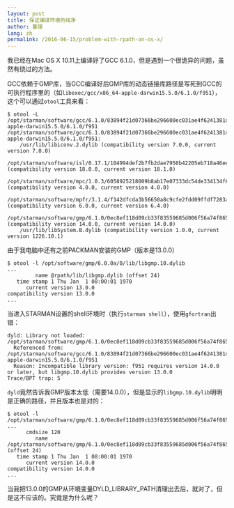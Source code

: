 ```yaml
---
layout: post
title: 保证编译环境的纯净
author: 董理
lang: zh
permalink: /2016-06-15/problem-with-rpath-on-os-x/
---
```


我已经在Mac OS X 10.11上编译好了GCC 6.1.0，但是遇到一个很诡异的问题，虽然有绕过的方法。

GCC依赖于GMP库，当GCC编译好后GMP库的动态链接库路径是写死到GCC的可执行程序里的（如`libexec/gcc/x86_64-apple-darwin15.5.0/6.1.0/f951`），这个可以通过`otool`工具来看：

```
$ otool -L /opt/starman/software/gcc/6.1.0/83894f21d07366be296600ec031ae4f6241381d9/libexec/gcc/x86_64-apple-darwin15.5.0/6.1.0/f951
/opt/starman/software/gcc/6.1.0/83894f21d07366be296600ec031ae4f6241381d9/libexec/gcc/x86_64-apple-darwin15.5.0/6.1.0/f951:
	/usr/lib/libiconv.2.dylib (compatibility version 7.0.0, current version 7.0.0)
	/opt/starman/software/isl/0.17.1/104994def2b7fb2dae7950b42205eb718a46ee0c/lib/libisl.15.dylib (compatibility version 18.0.0, current version 18.1.0)
	/opt/starman/software/mpc/1.0.3/6058925218009b8ab17e07333dc54de334134f6e/lib/libmpc.3.dylib (compatibility version 4.0.0, current version 4.0.0)
	/opt/starman/software/mpfr/3.1.4/f142dfcda3b56650a8c9cfe2fdd09ffdf7283a00/lib/libmpfr.4.dylib (compatibility version 6.0.0, current version 6.4.0)
	/opt/starman/software/gmp/6.1.0/0ec8ef118d09cb33f83559685d006f56a74f865c/lib/libgmp.10.dylib (compatibility version 14.0.0, current version 14.0.0)
	/usr/lib/libSystem.B.dylib (compatibility version 1.0.0, current version 1226.10.1)
```

由于我电脑中还有之前PACKMAN安装的GMP（版本是13.0.0）

```
$ otool -l /opt/software/gmp/6.0.0a/0/lib/libgmp.10.dylib
...
         name @rpath/lib/libgmp.dylib (offset 24)
   time stamp 1 Thu Jan  1 08:00:01 1970
      current version 13.0.0
compatibility version 13.0.0
...
```

当进入STARMAN设置的shell环境时（执行`starman shell`），使用`gfortran`出错：

```
dyld: Library not loaded: /opt/starman/software/gmp/6.1.0/0ec8ef118d09cb33f83559685d006f56a74f865c/lib/libgmp.10.dylib
  Referenced from: /opt/starman/software/gcc/6.1.0/83894f21d07366be296600ec031ae4f6241381d9/libexec/gcc/x86_64-apple-darwin15.5.0/6.1.0/f951
  Reason: Incompatible library version: f951 requires version 14.0.0 or later, but libgmp.10.dylib provides version 13.0.0
Trace/BPT trap: 5
```

`dyld`竟然告诉我GMP版本太低（需要14.0.0），但是显示的`libgmp.10.dylib`明明是正确的路径，并且版本也是对的：

```
$ otool -l /opt/starman/software/gmp/6.1.0/0ec8ef118d09cb33f83559685d006f56a74f865c/lib/libgmp.10.dylib
...
      cmdsize 120
         name /opt/starman/software/gmp/6.1.0/0ec8ef118d09cb33f83559685d006f56a74f865c/lib/libgmp.10.dylib (offset 24)
   time stamp 1 Thu Jan  1 08:00:01 1970
      current version 14.0.0
compatibility version 14.0.0
...
```

当我把13.0.0的GMP从环境变量DYLD_LIBRARY_PATH清理出去后，就对了，但是这不应该的。究竟是为什么呢？
